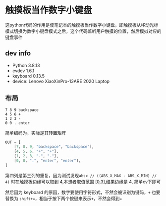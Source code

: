 # 触摸板当作数字小键盘

这python代码的作用是使笔记本的触摸板当作数字小键盘，即触摸板从移动光标模式切换为数字小键盘模式之后，这个代码监听用户触摸的位置，然后模拟对应的键盘事件

## dev info

- Python 3.8.13
- evdev 1.6.1
- keyboard 0.13.5
- device: Lenovo XiaoXinPro-13ARE 2020 Laptop

## 布局

```
7 8 9 backspace
4 5 6 +
1 2 3 -
0 0 . enter
```

简单编码为，实际是其转置矩阵

```python
OUT = [
    [7, 8, 9, "backspace", "backspace"],
    [4, 5, 6, "+", "+"],
    [1, 2, 3, "-", "-"],
    [0, 0, ".", "enter", "enter"],
]
```

第四列是第三列的重复，因为测试发现`absx // ((ABS_X_MAX - ABS_X_MIN) // 4)` 时在触摸板边缘可以取到 4,本想者取值范围 [0,3],结果边缘是 4, 简单cv下即可

然后因为 keyboard 的原因，数字要使用字符形式，不然会被识别为键码，`+` 也要替换为 `shift+=`，相当于按下两个按键来表示`+`，不然会得到`=`
